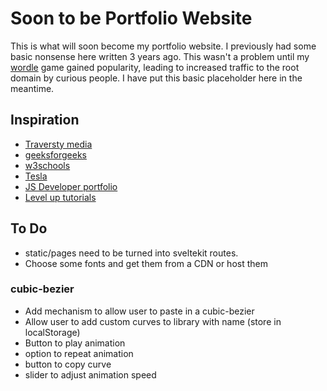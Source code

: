 # Soon to be Portfolio Website
This is what will soon become my portfolio website. I previously had some basic nonsense here written 3 years ago. This wasn't a problem until my [wordle](mikhad.github.io/wordle) game gained popularity, leading to increased traffic to the root domain by curious people. I have put this basic placeholder here in the meantime.
## Inspiration
- [Traversty media](https://www.traversymedia.com)
- [geeksforgeeks](https://www.geeksforgeeks.org)
- [w3schools](https://www.w3schools.com)
- [Tesla](https://www.tesla.co)
- [JS Developer portfolio](https://jsdave.com)
- [Level up tutorials](https://leveluptutorials.com)

## To Do
- static/pages need to be turned into sveltekit routes.
- Choose some fonts and get them from a CDN or host them

### cubic-bezier
- Add mechanism to allow user to paste in a cubic-bezier
- Allow user to add custom curves to library with name (store in localStorage)
- Button to play animation
- option to repeat animation
- button to copy curve
- slider to adjust animation speed